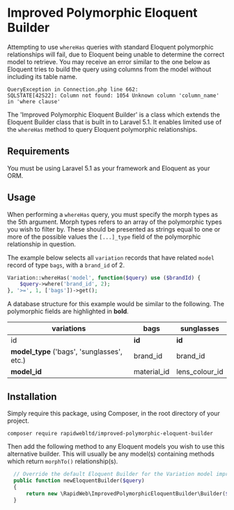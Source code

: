 # Improved Polymorphic Eloquent Builder

Attempting to use `whereHas` queries with standard Eloquent polymorphic relationships will fail, due to Eloquent being unable
to determine the correct model to retrieve. You may receive an error similar to the one below as Eloquent tries to build the 
query using columns from the model without including its table name.

```
QueryException in Connection.php line 662:
SQLSTATE[42S22]: Column not found: 1054 Unknown column 'column_name' in 'where clause'
```

The 'Improved Polymorphic Eloquent Builder' is a class which extends the Eloquent Builder class that is built in to Laravel 5.1. 
It enables limited use of the `whereHas` method to query Eloquent polymorphic relationships.

## Requirements

You must be using Laravel 5.1 as your framework and Eloquent as your ORM.

## Usage

When performing a `whereHas` query, you must specify the morph types as the 5th argument. Morph types refers to an array
of the polymorphic types you wish to filter by. These should be presented as strings equal to one or more of the
possible values the `[...]_type` field of the polymorphic relationship in question.

The example below selects all `variation` records that have related `model` record  of type `bags`, with a `brand_id` of 2.

```php
Variation::whereHas('model', function($query) use ($brandId) {
    $query->where('brand_id', 2);
}, '>=', 1, ['bags'])->get();
```

A database structure for this example would be similar to the following. The polymorphic fields are highlighted in **bold**.

| variations                                  | bags        | sunglasses     |
|---------------------------------------------|-------------|----------------|
| id                                          | **id**      | **id**             |
| **model_type** ('bags', 'sunglasses', etc.) | brand_id    | brand_id       |
| **model_id**                                | material_id | lens_colour_id |

## Installation

Simply require this package, using Composer, in the root directory of your project.

```
composer require rapidwebltd/improved-polymorphic-eloquent-builder
```

Then add the following method to any Eloquent models you wish to use this alternative builder. This will usually be any 
model(s) containing methods which return `morphTo()` relationship(s).

```php
  // Override the default Eloquent Builder for the Variation model improve polymorphic relationships
  public function newEloquentBuilder($query)
  {
      return new \RapidWeb\ImprovedPolymorphicEloquentBuilder\Builder($query);
  }
  ```
